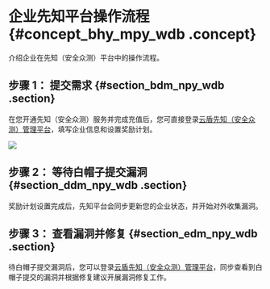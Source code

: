 # 企业先知平台操作流程 {#concept_bhy_mpy_wdb .concept}

介绍企业在先知（安全众测）平台中的操作流程。

## 步骤 1： 提交需求 {#section_bdm_npy_wdb .section}

在您开通先知（安全众测）服务并完成充值后，您可直接登录[云盾先知（安全众测）管理平台](https://yundun.console.aliyun.com/?p=xz)，填写企业信息和设置奖励计划。

![](http://static-aliyun-doc.oss-cn-hangzhou.aliyuncs.com/assets/img/12687/3299_zh-CN.png)

## 步骤 2： 等待白帽子提交漏洞 {#section_ddm_npy_wdb .section}

奖励计划设置完成后，先知平台会同步更新您的企业状态，并开始对外收集漏洞。

## 步骤 3： 查看漏洞并修复 {#section_edm_npy_wdb .section}

待白帽子提交漏洞后，您可以登录[云盾先知（安全众测）管理平台](https://yundun.console.aliyun.com/?p=xz)，同步查看到白帽子提交的漏洞并根据修复建议开展漏洞修复工作。

